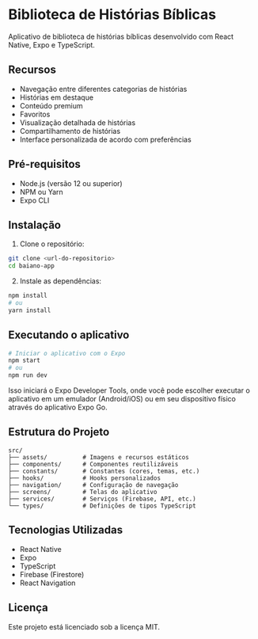 # Biblioteca de Histórias Bíblicas

Aplicativo de biblioteca de histórias bíblicas desenvolvido com React Native, Expo e TypeScript.

## Recursos

- Navegação entre diferentes categorias de histórias
- Histórias em destaque
- Conteúdo premium
- Favoritos
- Visualização detalhada de histórias
- Compartilhamento de histórias
- Interface personalizada de acordo com preferências

## Pré-requisitos

- Node.js (versão 12 ou superior)
- NPM ou Yarn
- Expo CLI

## Instalação

1. Clone o repositório:
```bash
git clone <url-do-repositorio>
cd baiano-app
```

2. Instale as dependências:
```bash
npm install
# ou
yarn install
```

## Executando o aplicativo

```bash
# Iniciar o aplicativo com o Expo
npm start
# ou
npm run dev
```

Isso iniciará o Expo Developer Tools, onde você pode escolher executar o aplicativo em um emulador (Android/iOS) ou em seu dispositivo físico através do aplicativo Expo Go.

## Estrutura do Projeto

```
src/
├── assets/          # Imagens e recursos estáticos
├── components/      # Componentes reutilizáveis
├── constants/       # Constantes (cores, temas, etc.)
├── hooks/           # Hooks personalizados
├── navigation/      # Configuração de navegação
├── screens/         # Telas do aplicativo
├── services/        # Serviços (Firebase, API, etc.)
└── types/           # Definições de tipos TypeScript
```

## Tecnologias Utilizadas

- React Native
- Expo
- TypeScript
- Firebase (Firestore)
- React Navigation

## Licença

Este projeto está licenciado sob a licença MIT. 